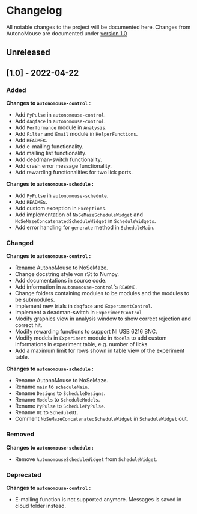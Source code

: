 # Changelog

All notable changes to the project will be documented here. Changes from AutonoMouse are documented under [version 1.0](#10---2022-04-22)

## Unreleased

## [1.0] - 2022-04-22

### Added

**Changes to `autonomouse-control` :**

- Add `PyPulse` in `autonomouse-control`.
- Add `daqface` in `autonomouse-control`.
- Add `Performance` module in `Analysis`.
- Add `Filter` and `Email` module in `HelperFunctions`.
- Add `README`s.
- Add e-mailing functionality.
- Add mailing list functionality.
- Add deadman-switch functionality.
- Add crash error message functionality.
- Add rewarding functionalities for two lick ports.

**Changes to `autonomouse-schedule` :**

- Add `PyPulse` in `autonomouse-schedule`.
- Add `README`s.
- Add custom exception in `Exceptions`.
- Add implementation of `NoSeMazeScheduleWidget` and `NoSeMazeConcatenatedScheduleWidget` in `ScheduleWidgets`.
- Add error handling for `generate` method in `ScheduleMain`.

### Changed

**Changes to `autonomouse-control` :**

- Rename AutonoMouse to NoSeMaze.
- Change docstring style von rSt to Numpy.
- Add documentations in source code.
- Add information in `autonomouse-control`'s `README`.
- Change folders containing modules to be modules and the modules to be submodules.
- Implement new trials in `daqface` and `ExperimentControl`.
- Implement a deadman-switch in `ExperimentControl`
- Modify graphics view in analysis window to show correct rejection and correct hit.
- Modify rewarding functions to support NI USB 6216 BNC.
- Modify models in `Experiment` module in `Models` to add custom informations in experiment table, e.g. number of licks.
- Add a maximum limit for rows shown in table view of the experiment table.

**Changes to `autonomouse-schedule` :**

- Rename AutonoMouse to NoSeMaze.
- Rename `main` to `scheduleMain`.
- Rename `Designs` to `ScheduleDesigns`.
- Rename `Models` to `ScheduleModels`.
- Rename `PyPulse` to `SchedulePyPulse`.
- Rename `UI` to `ScheduleUI`.
- Comment `NoSeMazeConcatenatedScheduleWidget` in `ScheduleWidget` out.

### Removed

**Changes to `autonomouse-schedule` :**

- Remove `AutonomouseScheduleWidget` from `ScheduleWidget`.

### Deprecated

**Changes to `autonomouse-control` :**

- E-mailing function is not supported anymore. Messages is saved in cloud folder instead.
